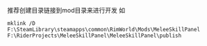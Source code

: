 ﻿推荐创建目录链接到mod目录来进行开发
如
```
mklink /D F:\SteamLibrary\steamapps\common\RimWorld\Mods\MeleeSkillPanel F:\RiderProjects\MeleeSkillPanel\MeleeSkillPanel\publish
```